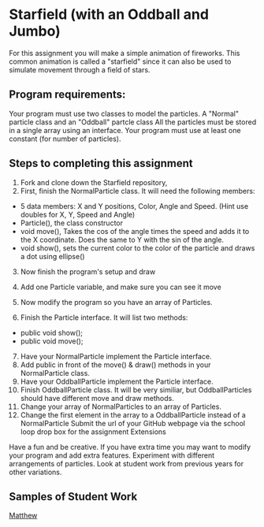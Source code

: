 Starfield (with an Oddball and Jumbo)
=========================
For this assignment you will make a simple animation of fireworks. This common animation is called a "starfield" since it can also be used to simulate movement through a field of stars.
 
Program requirements:
---------------------
Your program must use two classes to model the particles. A "Normal" particle class and an "Oddball" partcle class
All the particles must be stored in a single array using an interface.
Your program must use at least one constant (for number of particles).

Steps to completing this assignment
-----------------------------------
1. Fork and clone down the Starfield repository,
2. First, finish the NormalParticle class. It will need the following members:
* 5 data members: X and Y positions, Color, Angle and Speed. (Hint use doubles for X, Y, Speed and Angle)
* Particle(), the class constructor
* void move(), Takes the cos of the angle times the speed and adds it to the X coordinate. Does the same to Y with the sin of the angle.
* void show(), sets the current color to the color of the particle and draws a dot using ellipse()
3. Now finish the program's setup and draw
4. Add one Particle variable, and make sure you can see it move
5. Now modify the program so you have an array of Particles.
 
6. Finish the Particle interface. It will list two methods:
* public void show();
* public void move();
7. Have your NormalParticle implement the Particle interface.
8. Add public in front of the move() & draw() methods in your NormalParticle class.
9. Have your OddballParticle implement the Particle interface.
10. Finish OddballParticle class. It will be very similiar, but OddballParticles should have different move and draw methods.
11. Change your array of NormalParticles to an array of Particles.
12. Change the first element in the array to a OddballParticle instead of a NormalParticle
Submit the url of your GitHub webpage via the school loop drop box for the assignment
Extensions  

Have a fun and be creative. If you have extra time you may want to modify your program and add extra features. Experiment with different arrangements of particles. Look at student work from previous years for other variations.

Samples of Student Work
-----------------------
[Matthew](http://matthew-chin.github.io/Starfield/)
